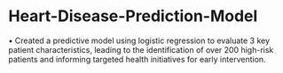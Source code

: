 # Heart-Disease-Prediction-Model
• Created a predictive model using logistic regression to evaluate 3 key patient characteristics, leading to the identification of over 200 high-risk patients and informing targeted health initiatives for early intervention.
